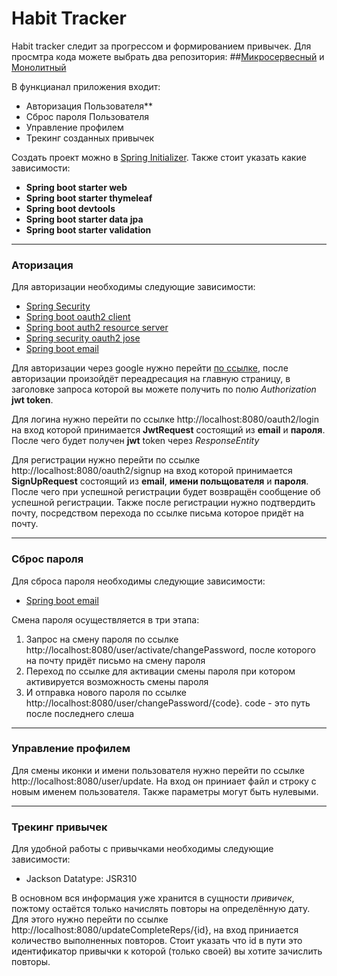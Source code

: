 # Habit Tracker
Habit tracker следит за прогрессом и формированием привычек.
Для просмтра кода можете выбрать два репозитория:
##[Микросервесный](https://github.com/SKozhomberdiev/HabitTracker1.git) и [Монолитный](https://github.com/TheInfinityS/Habitracker)

В функцианал приложения входит:
+ Авторизация Пользователя**
+ Сброс пароля Пользователя
+ Управление профилем
+ Трекинг созданных привычек


Создать проект можно в [Spring Initializer](https://start.spring.io/). Также стоит указать какие зависимости:
+ **Spring boot starter web**
+ **Spring boot starter thymeleaf**
+ **Spring boot devtools**
+ **Spring boot starter data jpa**
+ **Spring boot starter validation**
____

### Аторизация
Для авторизации необходимы следующие зависимости:
+ [Spring Security](https://spring.io/projects/spring-security)
+ [Spring boot oauth2 client](https://spring.io/guides/tutorials/spring-boot-oauth2/)
+ [Spring boot auth2 resource server](https://www.baeldung.com/spring-security-oauth-resource-server)
+ [Spring security oauth2 jose](https://www.baeldung.com/spring-security-5-oauth2-login)
+ [Spring boot email](https://www.baeldung.com/spring-email)

Для авторизации через google нужно перейти [по ссылке](http://localhost:8080/oauth2/authorization/google), после авторизации произойдёт переадресация на главную страницу, в заголовке запроса которой вы можете получить по полю *Authorization* **jwt token**.

Для логина нужно перейти по ссылке http://localhost:8080/oauth2/login на вход которой принимается **JwtRequest** состоящий из **email** и **пароля**. После чего будет получен **jwt** token через *ResponseEntity* 

Для регистрации нужно перейти по ссылке http://localhost:8080/oauth2/signup на вход которой принимается **SignUpRequest** состоящий из **email**, **имени польщователя** и **пароля**. После чего при успешной регистрации будет возвращён сообщение об успешной регистрации. Также после регистрации нужно подтвердить почту, посредством перехода по ссылке письма которое придёт на почту.

____

### Сброс пароля
Для сброса пароля необходимы следующие зависимости:
+ [Spring boot email](https://www.baeldung.com/spring-email)

Смена пароля осуществляется в три этапа:
1. Запрос на смену пароля по ссылке http://localhost:8080/user/activate/changePassword, после которого на почту придёт письмо на смену пароля
2. Переход по ссылке для активации смены пароля при котором активируется возможность смены пароля
3. И отправка нового пароля по ссылке http://localhost:8080/user/changePassword/{code}. code - это путь после последнего слеша

____

### Управление профилем
Для смены иконки и имени пользователя нужно перейти по ссылке http://localhost:8080/user/update. На вход он приниает файл и строку с новым именем пользователя. Также параметры могут быть нулевыми.

____

### Трекинг привычек
Для удобной работы с привычками необходимы следующие зависимости:
+ Jackson Datatype: JSR310

В основном вся информация уже хранится в сущности *привичек*, пожтому остаётся только начислять повторы на определённую дату. Для этого нужно перейти по ссылке  http://localhost:8080/updateCompleteReps/{id}, на вход приниается количество выполненных повторов. Стоит указать что id в пути это идентификатор привычки к которой (только своей) вы хотите зачислить повторы.

